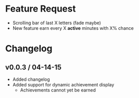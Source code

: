# Feature Request
* Scrolling bar of last X letters (fade maybe)
* New feature earn <something> every X **active** minutes with X% chance

# Changelog
## v0.0.3 / 04-14-15

* Added changelog
* Added support for dynamic achievement display
  - Achievements cannot yet be earned